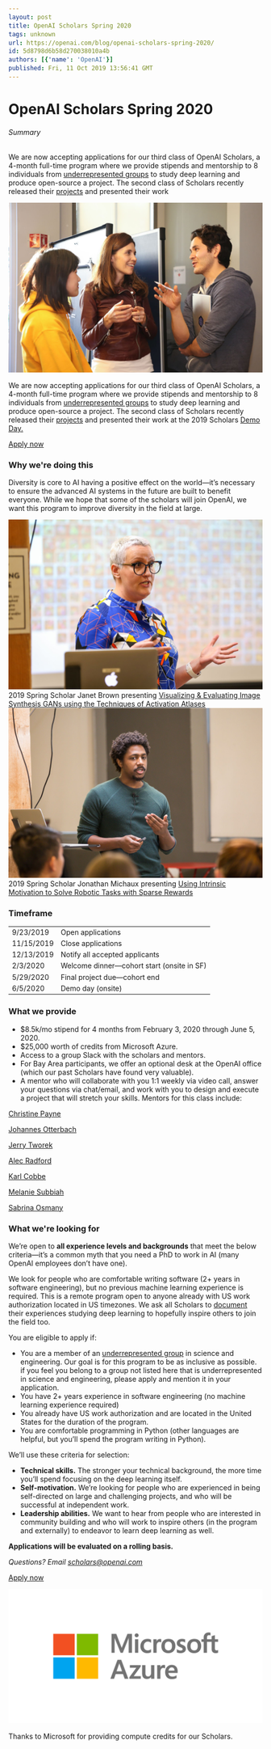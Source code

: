 ```yaml
---
layout: post
title: OpenAI Scholars Spring 2020
tags: unknown
url: https://openai.com/blog/openai-scholars-spring-2020/
id: 5d8798d6b58d270038010a4b
authors: [{'name': 'OpenAI'}]
published: Fri, 11 Oct 2019 13:56:41 GMT
---
```


# OpenAI Scholars Spring 2020
###### Summary
<!--kg-card-begin: markdown--><div class="js-excerpt">
<p>We are now accepting applications for our third class of OpenAI Scholars, a 4-month full-time program where we provide stipends and mentorship to 8 individuals from <a href="https://www.nsf.gov/statistics/2017/nsf17310/digest/introduction/">underrepresented groups</a> to study deep learning and produce open-source a project. The second class of Scholars recently released their <a href="https://openai.com/blog/openai-scholars-class-of-19/">projects</a> and presented their work</p></div>
<!--kg-card-begin: markdown--><div class="js-excerpt">
<img alt="OpenAI Scholars Spring 2020" src="images/IMG_7650.jpg"/><p>We are now accepting applications for our third class of OpenAI Scholars, a 4-month full-time program where we provide stipends and mentorship to 8 individuals from <a href="https://www.nsf.gov/statistics/2017/nsf17310/digest/introduction/">underrepresented groups</a> to study deep learning and produce open-source a project. The second class of Scholars recently released their <a href="https://openai.com/blog/openai-scholars-class-of-19/">projects</a> and presented their work at the 2019 Scholars <a href="https://www.youtube.com/watch?v=4u218xVkjmQ">Demo Day.</a></p>
</div>
<section class="btns"><a class="btn btn-padded icon-external right disabled" href="https://jobs.lever.co/openai/d30e1f04-b548-4503-ba8b-9853cb49bdc7">Apply now</a></section>
<h3 id="whyweredoingthis">Why we're doing this</h3>
<p>Diversity is core to AI having a positive effect on the world—it’s necessary to ensure the advanced AI systems in the future are built to benefit everyone. While we hope that some of the scholars will join OpenAI, we want this program to improve diversity in the field at large.</p>
<div>
<div class="row">
<div class="col">
<img alt="OpenAI Scholars Spring 2020" src="images/demo-day-janet.jpg"/>
<div class="caption">2019 Spring Scholar Janet Brown presenting <a href="https://www.quaternionidentity.com/blog/visualization-gans-act-atlas">Visualizing &amp; Evaluating Image Synthesis GANs
using the Techniques of Activation Atlases</a></div>
</div>
<div class="col">
<img alt="OpenAI Scholars Spring 2020" src="images/demo-day-jonathan.jpg"/>
<div class="caption">2019 Spring Scholar Jonathan Michaux presenting <a href="https://jmichaux.github.io/intrinsic-motivation/">Using Intrinsic Motivation to Solve Robotic Tasks with Sparse Rewards</a></div>
</div>
</div>
</div>
<h3 id="timeframe">Timeframe</h3>
<div class="d-table w-100 mt-n1">
<table style="border-spacing: 0;">
<tr>
<td>9/23/2019</td>
<td>Open applications</td>
</tr>
<tr>
<td>11/15/2019</td>
<td>Close applications</td>
</tr>
<tr>
<td>12/13/2019</td>
<td>Notify all accepted applicants</td>
</tr>
<tr>
<td>2/3/2020</td>
<td>Welcome dinner—cohort start (onsite in SF)</td>
</tr>
<tr>
<td>5/29/2020</td>
<td>Final project due—cohort end</td>
</tr>
<tr>
<td>6/5/2020</td>
<td>Demo day (onsite)</td>
</tr>
</table>
</div>
<h3 id="whatweprovide">What we provide</h3>
<ul>
<li>$8.5k/mo stipend for 4 months from February 3, 2020 through June 5, 2020.</li>
<li>$25,000 worth of credits from Microsoft Azure.</li>
<li>Access to a group Slack with the scholars and mentors.</li>
<li>For Bay Area participants, we offer an optional desk at the OpenAI office (which our past Scholars have found very valuable).</li>
<li>A mentor who will collaborate with you 1:1 weekly via video call, answer your questions via chat/email, and work with you to design and execute a project that will stretch your skills. Mentors for this class include:</li>
</ul>
<div class="mt-2">
<div class="row">
<div class="col-4 col-sm-3">
<a href="http://christinemcleavey.com/">
<figure class="bg-cover aspect-1/1 rounded-circle" style="background-image:url(/content/images/2019/10/christine.jpg)"></figure>
<div class="caption">Christine Payne</div>
</a>
</div>
<div class="col-4 col-sm-3">
<a href="http://jotterbach.github.io/">
<figure class="bg-cover aspect-1/1 rounded-circle" style="background-image:url(/content/images/2019/10/johannes.jpg)">
</figure>
<div class="caption">Johannes Otterbach</div>
</a>
</div>
<div class="col-4 col-sm-3">
<a href="https://blog.millionintegrals.com/">
<figure class="bg-cover aspect-1/1 rounded-circle" style="background-image:url(/content/images/2019/10/jerry.jpg)">
</figure>
<div class="caption">Jerry Tworek</div>
</a>
</div>
<div class="col-4 col-sm-3">
<a href="http://twitter.com/alecrad">
<figure class="bg-cover aspect-1/1 rounded-circle" style="background-image:url(/content/images/2019/10/alec.jpg)"></figure>
<div class="caption">Alec Radford</div>
</a>
</div>
<div class="col-4 col-sm-3">
<a href="https://github.com/kcobbe">
<figure class="bg-cover aspect-1/1 rounded-circle" style="background-image:url(/content/images/2019/10/karl.jpg)"></figure>
<div class="caption">Karl Cobbe</div>
</a>
</div>
<div class="col-4 col-sm-3">
<a href="http://www.melaniesubbiah.com/">
<figure class="bg-cover aspect-1/1 rounded-circle" style="background-image:url(/content/images/2019/10/melanie.jpg)"></figure>
<div class="caption">Melanie Subbiah</div>
</a>
</div>
<div class="col-4 col-sm-3">
<a href="https://twitter.com/sabrinaosmany?lang=en">
<figure class="bg-cover aspect-1/1 rounded-circle" style="background-image:url(/content/images/2019/10/sabrina.jpg)"></figure>
<div class="caption">Sabrina Osmany</div>
</a>
</div>
</div>
</div>
<h3 id="whatwerelookingfor">What we're looking for</h3>
<p>We’re open to <strong>all experience levels and backgrounds</strong> that meet the below criteria—it’s a common myth that you need a PhD to work in AI (many OpenAI employees don’t have one).</p>
<p>We look for people who are comfortable writing software (2+ years in software engineering), but no previous machine learning experience is required. This is a remote program open to anyone already with US work authorization located in US timezones. We ask all Scholars to <a href="https://fatmatarlaci.wordpress.com/">document</a> their experiences studying deep learning to hopefully inspire others to join the field too.</p>
<p>You are eligible to apply if:</p>
<ul>
<li>You are a member of an <a href="https://www.nsf.gov/statistics/2017/nsf17310/digest/introduction/">underrepresented group</a> in science and engineering. Our goal is for this program to be as inclusive as possible. if you feel you belong to a group not listed here that is underrepresented in science and engineering, please apply and mention it in your application.</li>
<li>You have 2+ years experience in software engineering (no machine learning experience required)</li>
<li>You already have US work authorization and are located in the United States for the duration of the program.</li>
<li>You are comfortable programming in Python (other languages are helpful, but you’ll spend the program writing in Python).</li>
</ul>
<p>We’ll use these criteria for selection:</p>
<ul>
<li><strong>Technical skills.</strong> The stronger your technical background, the more time you’ll spend focusing on the deep learning itself.</li>
<li><strong>Self-motivation.</strong> We’re looking for people who are experienced in being self-directed on large and challenging projects, and who will be successful at independent work.</li>
<li><strong>Leadership abilities.</strong> We want to hear from people who are interested in community building and who will work to inspire others (in the program and externally) to endeavor to learn deep learning as well.</li>
</ul>
<p><strong>Applications will be evaluated on a rolling basis.</strong></p>
<p><em>Questions? Email <a href="mailto:scholars@openai.com">scholars@openai.com</a></em></p>
<section class="btns"><a class="btn btn-padded icon-external right disabled" href="https://jobs.lever.co/openai/d30e1f04-b548-4503-ba8b-9853cb49bdc7">Apply now</a></section>
<div class="scrim">
<p><img alt="OpenAI Scholars Spring 2020" src="images/MS-Azure_logo_stacked_c-gray_rgb.png"/></p>
</div>
<div class="caption">Thanks to Microsoft for providing compute credits for our Scholars.</div>
<!--kg-card-end: markdown-->